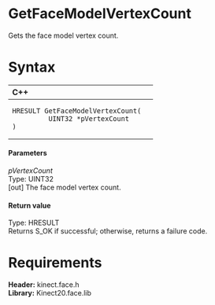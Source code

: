 GetFaceModelVertexCount  
=======================  

Gets the face model vertex count. <span id="syntaxSection"></span>

Syntax  
======  

<table>
<colgroup>
<col width="100%" />
</colgroup>
<thead>
<tr class="header">
<th align="left">C++</th>
</tr>
</thead>
<tbody>
<tr class="odd">
<td align="left"><pre><code>HRESULT GetFaceModelVertexCount(  
         UINT32 *pVertexCount  
)</code></pre></td>
</tr>
</tbody>
</table>

<span id="ID4EG"></span>
#### Parameters  

*pVertexCount*    
Type: UINT32  
[out] The face model vertex count.  

<span id="ID4EN"></span>
#### Return value  

Type: HRESULT  
Returns S\_OK if successful; otherwise, returns a failure code.  

<span id="requirements"></span>

Requirements  
============  

**Header:** kinect.face.h  
**Library:** Kinect20.face.lib  



<!--Please do not edit the data in the comment block below.-->
<!--
TOCTitle : GetFaceModelVertexCount
RLTitle : GetFaceModelVertexCount
KeywordK : GetFaceModelVertexCount
KeywordF : GetFaceModelVertexCount
KeywordF : Microsoft.Kinect.face.GetFaceModelVertexCount(UINT32@)
KeywordA : M:Microsoft.Kinect.face.GetFaceModelVertexCount(UINT32@)
AssetID : M:Microsoft.Kinect.face.GetFaceModelVertexCount(UINT32@)
Locale : en-us
CommunityContent : 1
APIType : Managed
APILocation : 
APIName : Microsoft.Kinect.face.GetFaceModelVertexCount
TargetOS : Windows
TopicType : kbSyntax
DevLang : C++
DocSet : K4Wv2
ProjType : K4Wv2Proj
Technology : Kinect for Windows
Product : Kinect for Windows SDK v2
productversion : 20
-->
